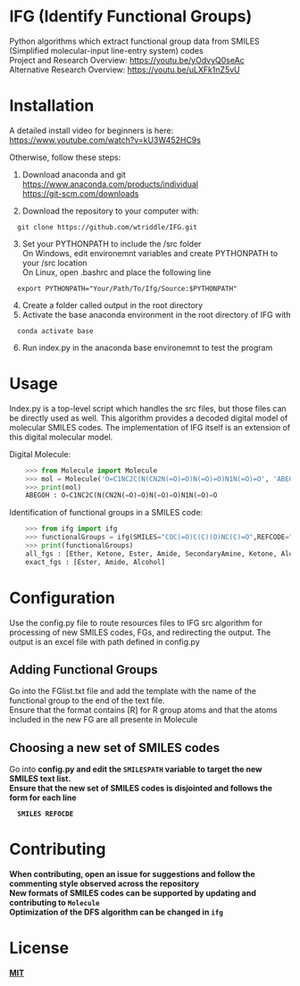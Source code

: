 # IFG (Identify Functional Groups)

Python algorithms which extract functional group data from SMILES (Simplified molecular-input line-entry system) codes <br>
Project and Research Overview: https://youtu.be/yOdvyQ0seAc <br>
Alternative Research Overview: https://youtu.be/uLXFk1nZ5vU <br>
<p align="center">
  <!-- <img src="https://github.com/wtriddle/IFG/blob/master/MoleculeGifSmall.gif" />
  <img src="https://github.com/wtriddle/IFG/blob/master/MoleculeGifSmall.gif" /> -->
</p>

# Installation

A detailed install video for beginners is here:
https://www.youtube.com/watch?v=kU3W452HC9s

Otherwise, follow these steps: <br>

1. Download anaconda and git <br>
https://www.anaconda.com/products/individual <br>
https://git-scm.com/downloads <br>

2. Download the repository to your computer with:
```
  git clone https://github.com/wtriddle/IFG.git
```
3. Set your PYTHONPATH to include the /src folder <br>
On Windows, edit environemnt variables and create PYTHONPATH to your /src location <br>
On Linux, open .bashrc and place the following line
```
  export PYTHONPATH="Your/Path/To/Ifg/Source:$PYTHONPATH"
```
4. Create a folder called output in the root directory
5. Activate the base anaconda environment in the root directory of IFG with
```
  conda activate base
```
6. Run index.py in the anaconda base environemnt to test the program

# Usage

Index.py is a top-level script which handles the src files, but those files can be directly used as well. This algorithm provides a decoded digital model of molecular SMILES codes. The implementation of IFG itself is an extension of this digital molecular model.

Digital Molecule:
```python
    >>> from Molecule import Molecule
    >>> mol = Molecule('O=C1NC2C(N(CN2N(=O)=O)N(=O)=O)N1N(=O)=O', 'ABEGOH')
    >>> print(mol)
    ABEGOH : O=C1NC2C(N(CN2N(=O)=O)N(=O)=O)N1N(=O)=O
```


Identification of functional groups in a SMILES code:
```python
    >>> from ifg import ifg
    >>> functionalGroups = ifg(SMILES="COC(=O)C(C)(O)NC(C)=O",REFCODE="LAQSOM")
    >>> print(functionalGroups)
    all_fgs : [Ether, Ketone, Ester, Amide, SecondaryAmine, Ketone, Alcohol]
    exact_fgs : [Ester, Amide, Alcohol]
```

# Configuration
Use the config.py file to route resources files to IFG src algorithm for processing of new SMILES codes, FGs, and redirecting the output.
The output is an excel file with path defined in config.py

## Adding Functional Groups
Go into the FGlist.txt file and add the template with the name of the functional group to the end of the text file. <br>
Ensure that the format contains [R] for R group atoms and that the atoms included in the new FG are all presente in Molecule <br>

## Choosing a new set of SMILES codes
Go into <b> config.py <b> and edit the ``` SMILESPATH ``` variable to target the new SMILES text list. <br>
Ensure that the new set of SMILES codes is disjointed and follows the form for each line
```
  SMILES REFOCDE
```

# Contributing

When contributing, open an issue for suggestions and follow the commenting style observed across the repository <br>
New formats of SMILES codes can be supported by updating and contributing to ``` Molecule ``` <br>
Optimization of the DFS algorithm can be changed in ``` ifg ```

# License
[MIT](https://choosealicense.com/licenses/mit/)

